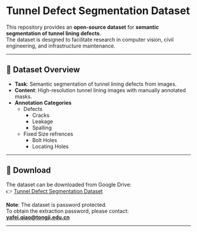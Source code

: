 # Tunnel Defect Segmentation Dataset

This repository provides an **open-source dataset** for **semantic segmentation of tunnel lining defects**.  
The dataset is designed to facilitate research in computer vision, civil engineering, and infrastructure maintenance.

---

## 📂 Dataset Overview
- **Task**: Semantic segmentation of tunnel lining defects from images.  
- **Content**: High-resolution tunnel lining images with manually annotated masks.  
- **Annotation Categories**
  - Defects
    - Cracks  
    - Leakage
    - Spalling
  - Fixed Size refrences
    - Bolt Holes
    - Locating Holes

---

## 🔗 Download
The dataset can be downloaded from Google Drive:  
👉 [Tunnel Defect Segmentation Dataset](https://drive.google.com/file/d/1igxWX30xu7uJFhWIuCd4_PtuJ1rRRGtM/view?usp=sharing)

**Note**: The dataset is password protected.  
To obtain the extraction password, please contact: **yafei.qiao@tongji.edu.cn**

---

